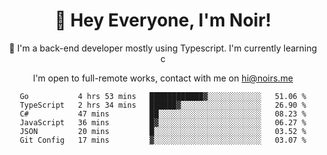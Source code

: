 <div align="center">

<h1 align="center">👋 Hey Everyone, I'm Noir! </h1>
  

 🎉  I'm a back-end developer mostly using Typescript. I'm currently learning c

   
<p align="center">

  I'm open to full-remote works, contact with me on [hi@noirs.me](mailto:hi@noirs.me)
 
 </p>
   

  
<!--START_SECTION:waka-->

```text
Go           4 hrs 53 mins   ████████████▓░░░░░░░░░░░░   51.06 %
TypeScript   2 hrs 34 mins   ██████▓░░░░░░░░░░░░░░░░░░   26.90 %
C#           47 mins         ██░░░░░░░░░░░░░░░░░░░░░░░   08.23 %
JavaScript   36 mins         █▓░░░░░░░░░░░░░░░░░░░░░░░   06.27 %
JSON         20 mins         █░░░░░░░░░░░░░░░░░░░░░░░░   03.52 %
Git Config   17 mins         ▓░░░░░░░░░░░░░░░░░░░░░░░░   03.07 %
```

<!--END_SECTION:waka-->
